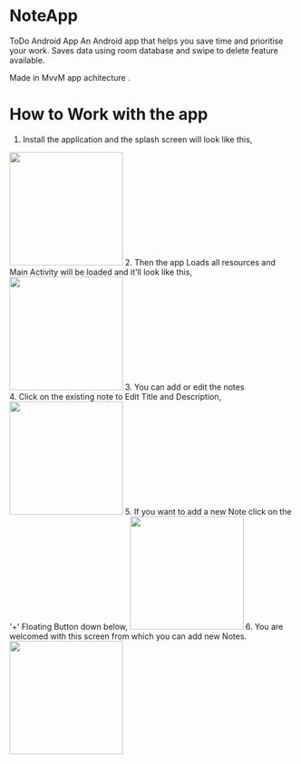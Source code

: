 # NoteApp
ToDo Android App
An Android app that helps you save time and prioritise your work.
Saves data using room database and swipe to delete feature available.

Made in MvvM app achitecture .
# **How to Work with the app**
1. Install the application and the splash screen will look like this,
<img src="https://user-images.githubusercontent.com/59611699/194232104-a4af2cc0-1fab-4b4f-a6a6-156772638b7b.png" width="200px"/>
2. Then the app Loads all resources and Main Activity will be loaded and it'll look like this,
<img src="https://user-images.githubusercontent.com/59611699/194232555-8abf18ec-d942-4329-a9c7-8a86c002f951.png" width="200px"/>
3. You can add or edit the notes
<br/>
4. Click on the existing note to Edit Title and Description,
<img src="https://user-images.githubusercontent.com/59611699/194233593-8c83fc16-e569-4336-b3ef-29672891a5c6.png" width="200px"/>
5. If you want to add a new Note click on the '+' Floating Button down below,
<img src="https://user-images.githubusercontent.com/59611699/194232555-8abf18ec-d942-4329-a9c7-8a86c002f951.png" width="200px"/>
6. You are welcomed with this screen from which you can add new Notes.
<img src="https://user-images.githubusercontent.com/59611699/194234840-01768a64-c86f-4443-a2bf-f9b599fad38b.png" width="200px"/>
